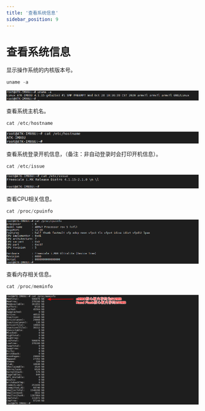 ```yaml
---
title: '查看系统信息'
sidebar_position: 9
---
```


# 查看系统信息

显示操作系统的内核版本号。

```c#
uname -a
```

![3.9.1](./img/3.9.1.png)

查看系统主机名。
```c#
cat /etc/hostname
```

![3.9.2](./img/3.9.2.png)

查看系统登录开机信息，（备注：非自动登录时会打印开机信息）。
```c#
cat /etc/issue
```

![3.9.3](./img/3.9.3.png)

查看CPU相关信息。
```c#
cat /proc/cpuinfo
```

![3.9.4](./img/3.9.4.png)

查看内存相关信息。
```c#
cat /proc/meminfo
```

![3.9.5](./img/3.9.5.png)



